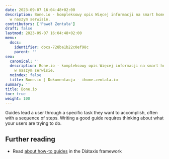 ```yaml
---
date: 2023-09-07 16:04:48+02:00
description: Bone.io - kompleksowy opis Więcej informacji na smart home znajdziesz
  w naszym serwisie.
contributors: ['Paweł Żentała']
draft: false
lastmod: 2023-09-07 16:04:48+02:00
menu:
  docs:
    identifier: docs-728ba1b22c0ef98c
    parent: ''
seo:
  canonical: ''
  description: Bone.io - kompleksowy opis Więcej informacji na smart home znajdziesz
    w naszym serwisie.
  noindex: false
  title: Bone.io | Dokumentacja - ihome.zentala.io
summary: ''
title: Bone.io
toc: true
weight: 100
---
```



Guides lead a user through a specific task they want to accomplish, often with a sequence of steps. Writing a good guide requires thinking about what your users are trying to do.

## Further reading

- Read [about how-to guides](https://diataxis.fr/how-to-guides/) in the Diátaxis framework
